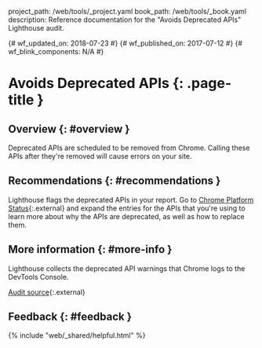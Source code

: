 project_path: /web/tools/_project.yaml book_path: /web/tools/_book.yaml description: Reference documentation for the "Avoids Deprecated APIs" Lighthouse audit.

{# wf_updated_on: 2018-07-23 #} {# wf_published_on: 2017-07-12 #} {# wf_blink_components: N/A #}

# Avoids Deprecated APIs {: .page-title }

## Overview {: #overview }

Deprecated APIs are scheduled to be removed from Chrome. Calling these APIs after they're removed will cause errors on your site.

## Recommendations {: #recommendations }

Lighthouse flags the deprecated APIs in your report. Go to [Chrome Platform Status](https://www.chromestatus.com/features#deprecated){:.external} and expand the entries for the APIs that you're using to learn more about why the APIs are deprecated, as well as how to replace them.

## More information {: #more-info }

Lighthouse collects the deprecated API warnings that Chrome logs to the DevTools Console.

[Audit source](https://github.com/GoogleChrome/lighthouse/blob/master/lighthouse-core/audits/deprecations.js){:.external}

## Feedback {: #feedback }

{% include "web/_shared/helpful.html" %}